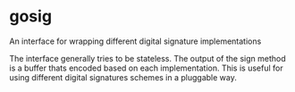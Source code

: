 # gosig
An interface for wrapping different digital signature implementations

The interface generally tries to be stateless. The output of the sign method is a buffer thats encoded based on each implementation. This is useful for using different digital signatures schemes in a pluggable way. 
